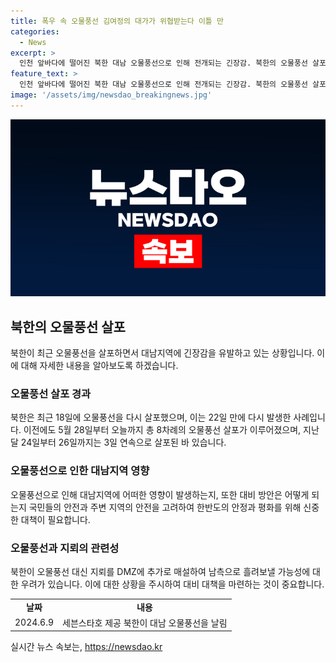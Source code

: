 ```yaml
---
title: 폭우 속 오물풍선 김여정의 대가가 위협받는다 이틀 만
categories:
  - News
excerpt: >
  인천 앞바다에 떨어진 북한 대남 오물풍선으로 인해 전개되는 긴장감. 북한의 오물풍선 살포가 이어지며, 민간 전단 배포를 빌미로 한 행위로 이해돼 왔으나, 이번에는 추가적인 위협으로 평가될 수 있다. 이에 국민들은 주의를 기울일 필요가 있으며, 군부대나 경찰에 신고해야 할 필요가 있다. 특히, 북한의 행동은 지뢰 살포로 저지를 가능성도 제기되고 있어 상황을 면밀히 주시해야 한다. (150자)
feature_text: >
  인천 앞바다에 떨어진 북한 대남 오물풍선으로 인해 전개되는 긴장감. 북한의 오물풍선 살포가 이어지며, 민간 전단 배포를 빌미로 한 행위로 이해돼 왔으나, 이번에는 추가적인 위협으로 평가될 수 있다. 이에 국민들은 주의를 기울일 필요가 있으며, 군부대나 경찰에 신고해야 할 필요가 있다. 특히, 북한의 행동은 지뢰 살포로 저지를 가능성도 제기되고 있어 상황을 면밀히 주시해야 한다. (150자)
image: '/assets/img/newsdao_breakingnews.jpg'
---
```


<p><img src="/assets/img/newsdao_breakingnews.jpg" alt="ontimetimes 속보" /></p>

<h2 data-ke-size="size26">북한의 오물풍선 살포</h2>

<p data-ke-size="size16">북한이 최근 오물풍선을 살포하면서 대남지역에 긴장감을 유발하고 있는 상황입니다. 이에 대해 자세한 내용을 알아보도록 하겠습니다.</p>

<h3>오물풍선 살포 경과</h3>

<p data-ke-size="size16">북한은 최근 18일에 오물풍선을 다시 살포했으며, 이는 22일 만에 다시 발생한 사례입니다. 이전에도 5월 28일부터 오늘까지 총 8차례의 오물풍선 살포가 이루어졌으며, 지난달 24일부터 26일까지는 3일 연속으로 살포된 바 있습니다.</p>

<h3>오물풍선으로 인한 대남지역 영향</h3>

<p data-ke-size="size16">오물풍선으로 인해 대남지역에 어떠한 영향이 발생하는지, 또한 대비 방안은 어떻게 되는지 국민들의 안전과 주변 지역의 안전을 고려하여 한반도의 안정과 평화를 위해 신중한 대책이 필요합니다.</p>

<h3>오물풍선과 지뢰의 관련성</h3>

<p data-ke-size="size16">북한이 오물풍선 대신 지뢰를 DMZ에 추가로 매설하여 남측으로 흘려보낼 가능성에 대한 우려가 있습니다. 이에 대한 상황을 주시하여 대비 대책을 마련하는 것이 중요합니다.</p>

<table>
    <tr>
        <td style="text-align: center; height: 17px;"><b>날짜</b></td>
        <td style="text-align: center; height: 17px;"><b>내용</b></td>
    </tr>
    <tr>
        <td style="text-align: center; height: 17px;">2024.6.9</td>
        <td style="text-align: center; height: 17px;">세븐스타호 제공 북한이 대남 오물풍선을 날림</td>
    </tr>
</table>
실시간 뉴스 속보는, <a href="https://newsdao.kr" rel="dofollow">https://newsdao.kr</a>


